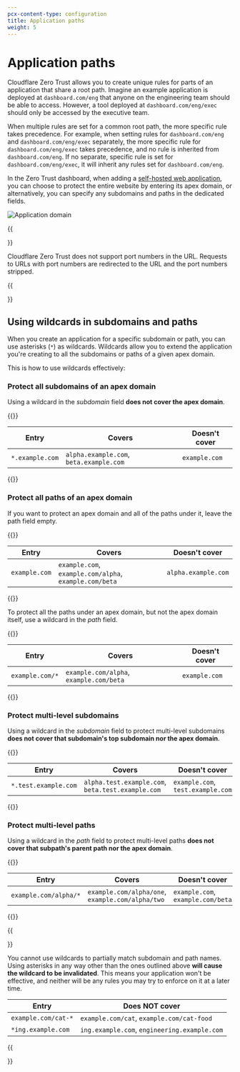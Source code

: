 ```yaml
---
pcx-content-type: configuration
title: Application paths
weight: 5
---
```


# Application paths

Cloudflare Zero Trust allows you to create unique rules for parts of an application that share a root path. Imagine an example application is deployed at `dashboard.com/eng` that anyone on the engineering team should be able to access. However, a tool deployed at `dashboard.com/eng/exec` should only be accessed by the executive team.

When multiple rules are set for a common root path, the more specific rule takes precedence. For example, when setting rules for `dashboard.com/eng` and `dashboard.com/eng/exec` separately, the more specific rule for `dashboard.com/eng/exec` takes precedence, and no rule is inherited from `dashboard.com/eng`. If no separate, specific rule is set for `dashboard.com/eng/exec`, it will inherit any rules set for `dashboard.com/eng`.

In the Zero Trust dashboard, when adding a [self-hosted web application](/cloudflare-one/applications/configure-apps/self-hosted-apps/), you can choose to protect the entire website by entering its apex domain, or alternatively, you can specify any subdomains and paths in the dedicated fields.

![Application domain](/cloudflare-one/static/documentation/applications/path-subdomain.png)

{{<Aside>}}

Cloudflare Zero Trust does not support port numbers in the URL. Requests to URLs with port numbers are redirected to the URL and the port numbers stripped.

{{</Aside>}}

## Using wildcards in subdomains and paths

When you create an application for a specific subdomain or path, you can use asterisks (`*`) as wildcards. Wildcards allow you to extend the application you're creating to all the subdomains or paths of a given apex domain.

This is how to use wildcards effectively:

### Protect all subdomains of an apex domain

Using a wildcard in the *subdomain* field **does not cover the apex domain**.

{{<table-wrap>}}

| Entry | Covers | Doesn't cover |
| -------- | ------ | ------------- |
| `*.example.com` | `alpha.example.com`, `beta.example.com` | `example.com` |

{{</table-wrap>}}

### Protect all paths of an apex domain

If you want to protect an apex domain and all of the paths under it, leave the path field empty.

{{<table-wrap>}}

| Entry | Covers | Doesn't cover |
| -------- | ------ | ------------- |
| `example.com` | `example.com`, `example.com/alpha`, `example.com/beta` | `alpha.example.com` |

{{</table-wrap>}}

To protect all the paths under an apex domain, but not the apex domain itself, use a wildcard in the *path* field.

{{<table-wrap>}}

| Entry | Covers | Doesn't cover |
| -------- | ------ | ------------- |
| `example.com/*` | `example.com/alpha`, `example.com/beta` | `example.com` |

{{</table-wrap>}}

### Protect multi-level subdomains

Using a wildcard in the *subdomain* field to protect multi-level subdomains **does not cover that subdomain's top subdomain nor the apex domain**.

{{<table-wrap>}}

| Entry | Covers | Doesn't cover |
| -------- | ------ | ------------- |
| `*.test.example.com` | `alpha.test.example.com`, `beta.test.example.com` | `example.com`, `test.example.com` |

{{</table-wrap>}}

### Protect multi-level paths

Using a wildcard in the *path* field to protect multi-level paths **does not cover that subpath's parent path nor the apex domain**.

{{<table-wrap>}}

| Entry | Covers | Doesn't cover |
| -------- | ------ | ------------- |
| `example.com/alpha/*` | `example.com/alpha/one`, `example.com/alpha/two` | `example.com`, `example.com/beta` |

{{</table-wrap>}}

{{<Aside type="warning' header='Important">}}

You cannot use wildcards to partially match subdomain and path names. Using asterisks in any way other than the ones outlined above **will cause the wildcard to be invalidated**. This means your application won't be effective, and neither will be any rules you may try to enforce on it at a later time.

| Entry | Does NOT cover |
| -------- | ------ |
| `example.com/cat-*` | `example.com/cat`, `example.com/cat-food` |
| `*ing.example.com` | `ing.example.com`, `engineering.example.com`|

{{</Aside>}}
